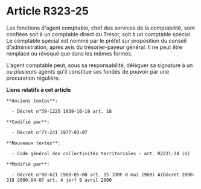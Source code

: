 # Article R323-25

Les fonctions d'agent comptable, chef des services de la comptabilité, sont confiées soit à un comptable direct du Trésor,
soit à un comptable spécial. Le comptable spécial est nommé par le préfet sur proposition du conseil d'administration, après
avis du trésorier-payeur général. Il ne peut être remplacé ou révoqué que dans les mêmes formes.

L'agent comptable peut, sous sa responsabilité, déléguer sa signature à un ou plusieurs agents qu'il constitue ses fondés de
pouvoir par une procuration régulière.

**Liens relatifs à cet article**

	**Anciens textes**:

	  - Décret n°59-1225 1959-10-19 art. 18

	**Codifié par**:

	  - Décret n°77-241 1977-03-07

	**Nouveaux textes**:

	  - Code général des collectivités territoriales - art. R2221-24 (V)

	**Modifié par**:

	  - Décret n°88-621 1988-05-08 art. 15 JORF 8 mai 1988) A(Décret 2000-318 2000-04-07 art. 4 jorf 9 avril 2000
